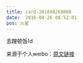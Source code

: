 ```yaml
---
title: card-201608260808
date:  2016-08-26 08:52:01
pos: 火星
---
```

去蹭顿饭<span class="url-icon"><img alt=[doge] src="https://h5.sinaimg.cn/m/emoticon/icon/others/d_doge-be7f768d78.png" style="width:1em; height:1em;" /></span>

来源于个人weibo：[原文链接](https://m.weibo.cn/status/E5iY6fEBo?mblogid=E5iY6fEBo)